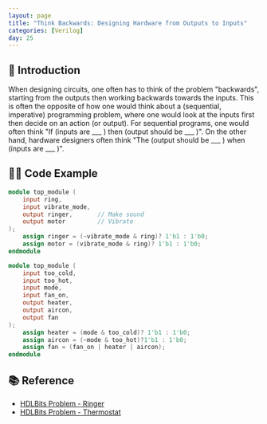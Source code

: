 ```yaml
---
layout: page
title: "Think Backwards: Designing Hardware from Outputs to Inputs"
categories: [Verilog]
day: 25
---
```


## 📌 Introduction
When designing circuits, one often has to think of the problem "backwards", starting from the outputs then working backwards towards the inputs. This is often the opposite of how one would think about a (sequential, imperative) programming problem, where one would look at the inputs first then decide on an action (or output). For sequential programs, one would often think "If (inputs are ___ ) then (output should be ___ )". On the other hand, hardware designers often think "The (output should be ___ ) when (inputs are ___ )".

## 🧑‍💻 Code Example

```verilog
module top_module (
    input ring,
    input vibrate_mode,
    output ringer,       // Make sound
    output motor         // Vibrate
);
    assign ringer = (~vibrate_mode & ring)? 1'b1 : 1'b0;
    assign motor = (vibrate_mode & ring)? 1'b1 : 1'b0;
endmodule
```

```verilog
module top_module (
    input too_cold,
    input too_hot,
    input mode,
    input fan_on,
    output heater,
    output aircon,
    output fan
); 
    assign heater = (mode & too_cold)? 1'b1 : 1'b0;
    assign aircon = (~mode & too_hot)?1'b1 : 1'b0;
    assign fan = (fan_on | heater | aircon);
endmodule
```

## 📚 Reference
* [HDLBits Problem - Ringer](https://hdlbits.01xz.net/wiki/Ringer)
* [HDLBits Problem - Thermostat](https://hdlbits.01xz.net/wiki/Thermostat)

